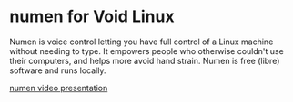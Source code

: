 # numen for Void Linux

Numen is voice control letting you have full control of a Linux machine without needing to type. It empowers people who otherwise couldn't use their computers, and helps more avoid hand strain. Numen is free (libre) software and runs locally.

[numen video presentation](https://github.com/th0razin3/vur/assets/158844949/621d7202-06fd-4ba0-b416-97ba1f1e02ae)